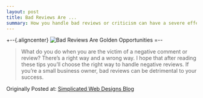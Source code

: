 ```yaml
---
layout: post
title: Bad Reviews Are ...
summary: How you handle bad reviews or criticism can have a severe effect on your business.
---
```

+--{.aligncenter}
![Bad Reviews Are Golden Opportunities](http://25.media.tumblr.com/tumblr_ma8x57GyYH1rgucydo1_400.jpg)
=--

> What do you do when you are the victim of a negative comment or review? There’s a right way and a wrong way. I hope that after reading these tips you’ll choose the right way to handle negative reviews. If you’re a small business owner, bad reviews can be detrimental to your success.

Originally Posted at: [Simplicated Web Designs Blog](http://smplctd.com/RG4olr)
